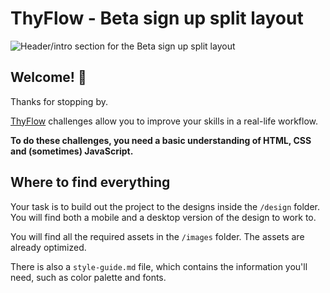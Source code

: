 # ThyFlow - Beta sign up split layout

![Header/intro section for the Beta sign up split layout](./design/desktop-preview.jpg)

## Welcome! 👋

Thanks for stopping by. 

[ThyFlow](https://www.thyflow.com) challenges allow you to improve your skills in a real-life workflow.

**To do these challenges, you need a basic understanding of HTML, CSS and (sometimes) JavaScript.**

## Where to find everything

Your task is to build out the project to the designs inside the `/design` folder. You will find both a mobile and a desktop version of the design to work to. 

You will find all the required assets in the `/images` folder. The assets are already optimized. 

There is also a `style-guide.md` file, which contains the information you'll need, such as color palette and fonts.

